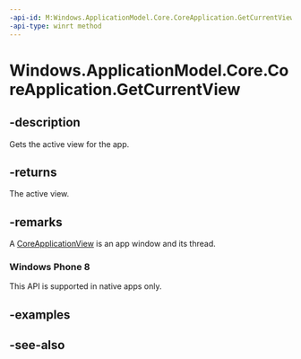 ----api-id: M:Windows.ApplicationModel.Core.CoreApplication.GetCurrentView
-api-type: winrt method
---<!-- Method syntaxpublic Windows.ApplicationModel.Core.CoreApplicationView GetCurrentView()--># Windows.ApplicationModel.Core.CoreApplication.GetCurrentView## -descriptionGets the active view for the app.## -returnsThe active view.## -remarksA [CoreApplicationView](coreapplicationview.md) is an app window and its thread.### Windows Phone 8This API is supported in native apps only.## -examples## -see-also